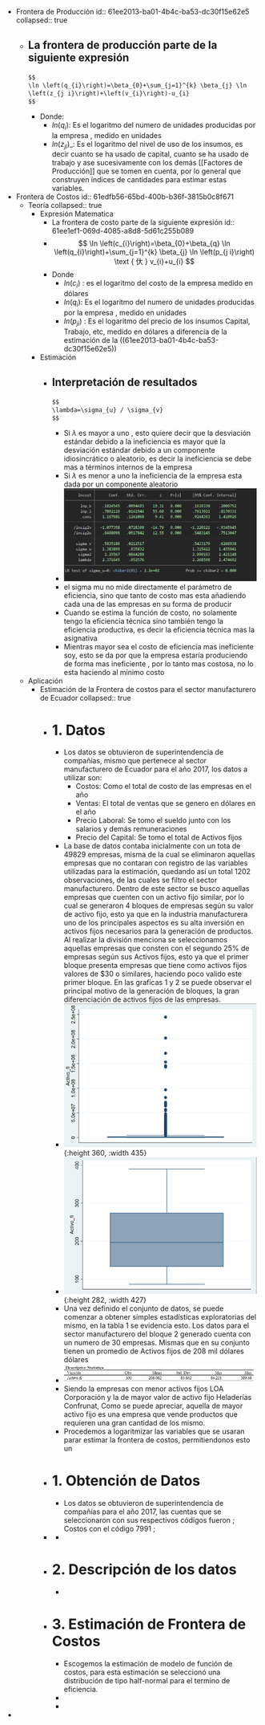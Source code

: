 - Frontera de Producción
  id:: 61ee2013-ba01-4b4c-ba53-dc30f15e62e5
  collapsed:: true
	- La frontera de producción parte de la siguiente expresión
		-
		  $$
		  \ln \left(q_{i}\right)=\beta_{0}+\sum_{j=1}^{k} \beta_{j} \ln \left(z_{j i}\right)+\left(v_{i}\right)-u_{i}
		  $$
		- Donde:
			- $ln(q_i)$: Es el logaritmo del numero de unidades producidas por la empresa , medido en unidades
			- $ln(z_{ji})$_: Es el logaritmo del nivel de uso de los insumos, es decir cuanto se ha usado de capital, cuanto se ha usado de trabajo y ase sucesivamente con los demás [[Factores de Producción]] que se tomen en cuenta, por lo general que construyen índices de cantidades para estimar estas variables.
- Frontera de Costos
  id:: 61edfb56-65bd-400b-b36f-3815b0c8f671
	- Teoría
	  collapsed:: true
		- Expresión Matematica
			- La frontera de costo parte de la siguiente expresión
			  id:: 61ee1ef1-069d-4085-a8d8-5d61c255b089
			-
			  $$
			  \ln \left(c_{i}\right)=\beta_{0}+\beta_{q} \ln \left(q_{i}\right)+\sum_{j=1}^{k} \beta_{j} \ln \left(p_{j i}\right) \text { 㐲 } v_{i}+u_{i}
			  $$
			- Donde
				- $ln(c_i)$ : es el logaritmo del costo de la empresa medido en dólares
				- $ln(q_i)$: Es el logaritmo del numero de unidades producidas por la empresa , medido en unidades
				- $ln(p_{ji})$ : Es el logaritmo del precio de los insumos Capital, Trabajo, etc, medido en dólares a diferencia de la estimación de la ((61ee2013-ba01-4b4c-ba53-dc30f15e62e5))
		- Estimación
			- Interpretación de resultados
				-
				  $$
				  \lambda=\sigma_{u} / \sigma_{v}
				  $$
				- Si $\lambda$ es mayor a uno , esto quiere decir que la desviación estándar debido a la ineficiencia es mayor que la desviación estándar debido a un componente idiosincrático o aleatorio, es decir la ineficiencia se debe mas a términos internos de la empresa
				- Si $\lambda$ es menor a uno la ineficiencia de la empresa esta dada por un componente aleatorio
				- ![image.png](../assets/image_1643001183951_0.png)
				- el sigma mu no mide directamente el parámetro de eficiencia, sino que tanto de costo mas esta añadiendo cada una de las empresas en su forma de producir
				- Cuando se estima la función de costo, no solamente tengo la eficiencia técnica sino también  tengo la eficiencia productiva, es decir la eficiencia técnica mas la asignativa
				- Mientras mayor sea el costo de eficiencia mas ineficiente soy, esto se da por que la empresa estaría produciendo de forma mas ineficiente , por lo tanto mas costosa, no lo esta haciendo al mínimo costo
	- Aplicación
		- Estimación de la Frontera de costos para el sector manufacturero de Ecuador
		  collapsed:: true
			- # 1. Datos
				- Los datos se obtuvieron de superintendencia de compañías, mismo que pertenece al sector manufacturero de Ecuador para el año 2017, los datos a utilizar son:
					- Costos: Como el total de costo de las empresas en el año
					- Ventas: El total de ventas que se genero en dólares en el año
					- Precio Laboral: Se tomo el sueldo junto con los salarios y demás remuneraciones
					- Precio del Capital: Se tomo el total de Activos fijos
				- La base de datos contaba inicialmente con un tota de 49829 empresas, misma de la cual se eliminaron aquellas empresas que no contaran con registro de las variables utilizadas para la estimación, quedando así un total 1202  observaciones,  de las cuales se filtro el sector manufacturero. Dentro de este sector se busco aquellas empresas que cuenten con un activo fijo similar, por lo cual se generaron 4 bloques de empresas según su valor de activo fijo, esto ya que en la industria manufacturera uno de los principales aspectos es su alta inversión en activos fijos necesarios para la generación de productos. Al realizar la división menciona se seleccionamos  aquellas empresas que consten con  el segundo 25% de empresas  según sus Activos fijos, esto ya que el primer bloque presenta empresas que tiene como activos fijos valores de  $30 o similares, haciendo poco valido este primer bloque. En las graficas 1 y 2 se puede observar el principal motivo de la generación de bloques, la gran diferenciación de activos fijos de las empresas.
				- ![image.png](../assets/image_1643159885800_0.png){:height 360, :width 435}
				- ![image.png](../assets/image_1643165569826_0.png){:height 282, :width 427}
				- Una vez definido el conjunto de datos, se puede comenzar a obtener simples estadísticas exploratorias del mismo, en la tabla 1 se evidencia esto. Los datos para el sector manufacturero del bloque 2 generado  cuenta con un numero de 30 empresas. Mismas que en su conjunto tienen un promedio de Activos fijos de 208 mil dólares dólares
				- ![image.png](../assets/image_1643165534065_0.png)
				- Siendo la empresas con menor activos fijos  LOA Corporación y la de mayor valor de activo fijo Heladerías Confrunat, Como se puede apreciar, aquella de mayor activo fijo es una empresa que vende productos que requieren una gran cantidad de los mismo.
				- Procedemos a logaritmizar las variables que se usaran parar estimar la frontera de costos, permitiendonos esto un
			- # 1. Obtención de Datos
				- Los datos se obtuvieron de superintendencia de compañías para el año 2017, las cuentas que se seleccionaron con sus respectivos códigos fueron ; Costos con el código 7991 ;
			-
				-
			- # 2. Descripción de los datos
				-
			- # 3. Estimación de Frontera de Costos
				- Escogemos la estimación de modelo de función de costos, para esta estimación se seleccionó una distribución de tipo half-normal para el termino de eficiencia.
				-
				-
-